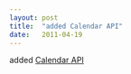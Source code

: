 ```yaml
---
layout: post
title:  "added Calendar API"
date:   2011-04-19
---
```


added [Calendar API](/spec/calendar-api)

